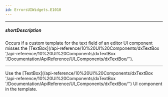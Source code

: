 ```yaml
---
id: ErrorsUIWidgets.E1010
---
```

---
##### shortDescription
Occurs if a custom template for the text field of an editor UI component misses the [TextBox](/api-reference/10%20UI%20Components/dxTextBox '/api-reference/10%20UI%20Components/dxTextBox '/Documentation/ApiReference/UI_Components/dxTextBox/'').

---
Use the [TextBox](/api-reference/10%20UI%20Components/dxTextBox '/api-reference/10%20UI%20Components/dxTextBox '/Documentation/ApiReference/UI_Components/dxTextBox/'') UI component in the template.